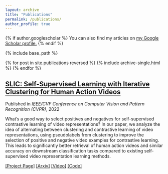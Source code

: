 ```yaml
---
layout: archive
title: "Publications"
permalink: /publications/
author_profile: true
---
```


{% if author.googlescholar %}
  You can also find my articles on <u><a href="{{author.googlescholar}}">my Google Scholar profile</a>.</u>
{% endif %}

{% include base_path %}

{% for post in site.publications reversed %}
  {% include archive-single.html %}
{% endfor %}

## [SLIC: Self-Supervised Learning with Iterative Clustering for Human Action Videos](https://rvl.cs.toronto.edu/video-similarity/#)
Published in <em>IEEE/CVF Conference on Computer Vision and Pattern Recognition (CVPR)</em>, 2022

What’s a good way to select positives and negatives for self-supervised contrastive learning of video representations? In our paper, we analyze the idea of alternating between clustering and contrastive learning of video representations, using pseudolabels from clustering to improve the selection of positive and negative video examples for contrastive learning. This leads to significantly better retrieval of human action videos and similar accuracy on downstream classification tasks compared to existing self-supervised video representation learning methods.

[[Project Page]](https://rvl.cs.toronto.edu/video-similarity/#) [[Arxiv]](https://arxiv.org/abs/2206.12534) [[Video]](https://www.youtube.com/watch?v=c6fsZtD7mNg&ab_channel=SherryChen) [[Code]](https://github.com/rvl-lab-utoronto/video_similarity_search)
